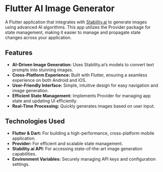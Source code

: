 # Flutter AI Image Generator

A Flutter application that integrates with [Stability.ai](https://stability.ai/) to generate images using advanced AI algorithms. This app utilizes the Provider package for state management, making it easier to manage and propagate state changes across your application.

## Features

- **AI-Driven Image Generation:** Uses Stability.ai’s models to convert text prompts into stunning images.
- **Cross-Platform Experience:** Built with Flutter, ensuring a seamless experience on both Android and iOS.
- **User-Friendly Interface:** Simple, intuitive design for easy navigation and image generation.
- **Efficient State Management:** Implements Provider for managing app state and updating UI efficiently.
- **Real-Time Processing:** Quickly generates images based on user input.

## Technologies Used

- **Flutter & Dart:** For building a high-performance, cross-platform mobile application.
- **Provider:** For efficient and scalable state management.
- **Stability.ai API:** For accessing state-of-the-art image generation capabilities.
- **Environment Variables:** Securely managing API keys and configuration settings.
